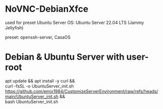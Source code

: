 
# NoVNC-DebianXfce
used for preset Ubuntu Server
OS: Ubuntu Server 22.04 LTS (Jammy Jellyfish)

preset: openssh-server, CasaOS

# Debian & Ubuntu Server with user-root
apt update && apt install -y curl && \
curl -fsSL -o UbuntuServer_init.sh https://github.com/emix1984/CustomizeServerEnvironment/raw/refs/heads/main/UbuntuServer_init.sh && \
bash UbuntuServer_init.sh
